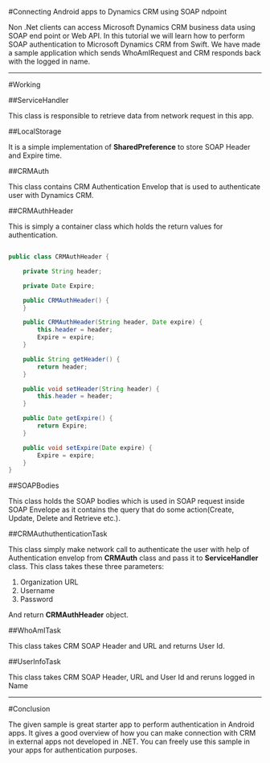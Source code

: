 #Connecting Android apps to Dynamics CRM using SOAP ndpoint

Non .Net clients can access Microsoft Dynamics CRM business data using SOAP end point or Web API. In this tutorial we will learn how to perform SOAP authentication to Microsoft Dynamics CRM from Swift. We have made a sample application which sends WhoAmIRequest and CRM responds back with the logged in name.

--------

#Working

##ServiceHandler

This class is responsible to retrieve data from network request in this app.

##LocalStorage

It is a simple implementation of **SharedPreference** to store SOAP Header and Expire time.

##CRMAuth

This class contains CRM Authentication Envelop that is used to authenticate user with Dynamics CRM.

##CRMAuthHeader

This is simply a container class which holds the return values for authentication.

```java

public class CRMAuthHeader {

    private String header;

    private Date Expire;

    public CRMAuthHeader() {
    }

    public CRMAuthHeader(String header, Date expire) {
        this.header = header;
        Expire = expire;
    }

    public String getHeader() {
        return header;
    }

    public void setHeader(String header) {
        this.header = header;
    }

    public Date getExpire() {
        return Expire;
    }

    public void setExpire(Date expire) {
        Expire = expire;
    }
}
```

##SOAPBodies

This class holds the SOAP bodies which is used in SOAP request inside SOAP Envelope as it contains the query that do some action(Create, Update, Delete and Retrieve etc.).

##CRMAuthuthenticationTask

This class simply make network call to authenticate the user with help of Authentication envelop from **CRMAuth** class and pass it to **ServiceHandler** class. This class takes these three parameters:
 
 1. Organization URL
 2. Username
 3. Password
 
And return **CRMAuthHeader** object.

##WhoAmITask

This class takes CRM SOAP Header and URL and returns User Id.

##UserInfoTask

This class takes CRM SOAP Header, URL and User Id and reruns logged in Name

-------

#Conclusion

The given sample is great starter app to perform authentication in Android apps. It gives a good overview of how you can make connection with CRM in external apps not developed in .NET. You can freely use this sample in your apps for authentication purposes.
